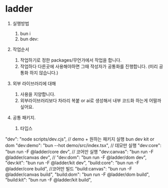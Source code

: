 # ladder

1. 실행방법

   1. bun i
   1. bun dev:

1. 작업순서

   1. 작업하기로 정한 packages/무언가에서 작업을 합니다.
   1. 작업하다 다른곳에 사용해야하면 그때 작성자가 공통화를 진행합니다. (미리 공통화 하지 않습니다.)

1. 외부 라이브러리에 대해

   1. 사용을 지양합니다.
   1. 외부라이브러리보다 차라리 복붙 or ai로 생성해서 내부 코드화 하는게 어떨까 싶어요.

1. 공통 패키지.
   1. 타입스

"dev": "node scripts/dev.cjs", // demo + 원하는 패키지 실행 bun dev kit or dom
"dev:demo": "bun --hot demo/src/index.tsx", // 데모만 실행
"dev:core": "bun run -F @ladder/core dev", // 코어만 실행
"dev:canvas": "bun run -F @ladder/canvas dev", //
"dev:dom": "bun run -F @ladder/dom dev",
"dev:kit": "bun run -F @ladder/kit dev",
"build:core": "bun run -F @ladder/core build", //코어만 빌드
"build:canvas": "bun run -F @ladder/canvas build",
"build:dom": "bun run -F @ladder/dom build",
"build:kit": "bun run -F @ladder/kit build",
